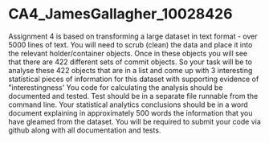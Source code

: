 # CA4_JamesGallagher_10028426

Assignment 4 is based on transforming a large dataset in text format - over 5000 lines of text.
You will need to scrub (clean) the data and place it into the relevant holder/container objects.
Once in these objects you will see that there are 422 different sets of commit objects.
So your task will be to analyse these 422 objects that are in a list and come up with 3 interesting statistical pieces of information for this dataset with supporting evidence of "interestingness'
You code for calculating the analysis should be documented and tested.
Test should be in a separate file runnable from the command line.
Your statistical analytics conclusions should be in a word document explaining in approximately 500 words the information that you have gleamed from the dataset.
You will be required to submit your code via github along with all documentation and tests.
